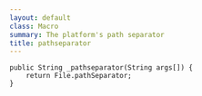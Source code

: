 ```yaml
---
layout: default
class: Macro
summary: The platform's path separator
title: pathseparator
---
```


	public String _pathseparator(String args[]) {
		return File.pathSeparator;
	}
